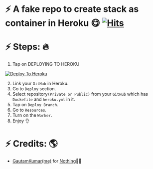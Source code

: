 # ⚡ A fake repo to create stack as container in Heroku 😋 [![Hits](https://hits.seeyoufarm.com/api/count/incr/badge.svg?url=https%3A%2F%2Fgithub.com%2Fgautamajay52%2FHeroku-fake-repo&count_bg=%2379C83D&title_bg=%23555555&icon=&icon_color=%23E7E7E7&title=hits&edge_flat=false)](https://github.com/gautamajay52/Heroku-fake-repo)

# ⚡ Steps: 🔥
1) Tap on  DEPLOYING TO HEROKU

[![Deploy To Heroku](https://www.herokucdn.com/deploy/button.svg)](https://heroku.com/deploy?template=https://github.com/samxd03/hfr)

2) Link your `GitHub` in Heroku.
3) Go to `Deploy` section.
4) Select repository`(Private or Public)` from your `GitHub` which has `Dockefile` and `heroku.yml` in it.
5) Tap on `Deploy Branch`.
6) Go to `Resources`.
7) Turn on the `Worker`.
8) Enjoy 👌

# ⚡ Credits: 🌎
* [GautamKumar(me)](https://github.com/gautamajay52) for [Nothing](https://github.com/gautamajay52/Heroku-fake-repo)😬😁
